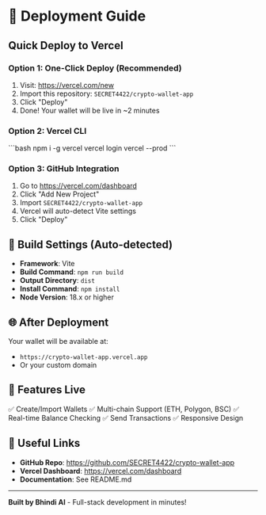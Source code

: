 # 🚀 Deployment Guide

## Quick Deploy to Vercel

### Option 1: One-Click Deploy (Recommended)

1. Visit: https://vercel.com/new
2. Import this repository: `SECRET4422/crypto-wallet-app`
3. Click "Deploy"
4. Done! Your wallet will be live in ~2 minutes

### Option 2: Vercel CLI

\`\`\`bash
npm i -g vercel
vercel login
vercel --prod
\`\`\`

### Option 3: GitHub Integration

1. Go to https://vercel.com/dashboard
2. Click "Add New Project"
3. Import `SECRET4422/crypto-wallet-app`
4. Vercel will auto-detect Vite settings
5. Click "Deploy"

## 🔧 Build Settings (Auto-detected)

- **Framework**: Vite
- **Build Command**: `npm run build`
- **Output Directory**: `dist`
- **Install Command**: `npm install`
- **Node Version**: 18.x or higher

## 🌐 After Deployment

Your wallet will be available at:
- `https://crypto-wallet-app.vercel.app`
- Or your custom domain

## 📱 Features Live

✅ Create/Import Wallets
✅ Multi-chain Support (ETH, Polygon, BSC)
✅ Real-time Balance Checking
✅ Send Transactions
✅ Responsive Design

## 🔗 Useful Links

- **GitHub Repo**: https://github.com/SECRET4422/crypto-wallet-app
- **Vercel Dashboard**: https://vercel.com/dashboard
- **Documentation**: See README.md

---

**Built by Bhindi AI** - Full-stack development in minutes!
